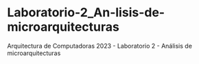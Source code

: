 # Laboratorio-2_An-lisis-de-microarquitecturas
Arquitectura de Computadoras 2023 - Laboratorio 2 - Análisis de microarquitecturas
